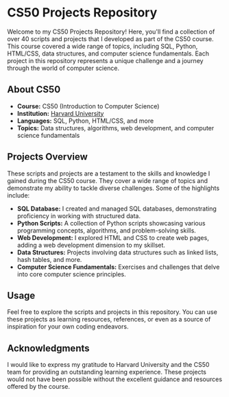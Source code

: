 # CS50 Projects Repository

Welcome to my CS50 Projects Repository! Here, you'll find a collection of over 40 scripts and projects that I developed as part of the CS50 course. This course covered a wide range of topics, including SQL, Python, HTML/CSS, data structures, and computer science fundamentals. Each project in this repository represents a unique challenge and a journey through the world of computer science.

## About CS50

- **Course:** CS50 (Introduction to Computer Science)
- **Institution:** [Harvard University](https://online-learning.harvard.edu/course/cs50-introduction-computer-science)
- **Languages:** SQL, Python, HTML/CSS, and more
- **Topics:** Data structures, algorithms, web development, and computer science fundamentals

## Projects Overview

These scripts and projects are a testament to the skills and knowledge I gained during the CS50 course. They cover a wide range of topics and demonstrate my ability to tackle diverse challenges. Some of the highlights include:

- **SQL Database:** I created and managed SQL databases, demonstrating proficiency in working with structured data.
- **Python Scripts:** A collection of Python scripts showcasing various programming concepts, algorithms, and problem-solving skills.
- **Web Development:** I explored HTML and CSS to create web pages, adding a web development dimension to my skillset.
- **Data Structures:** Projects involving data structures such as linked lists, hash tables, and more.
- **Computer Science Fundamentals:** Exercises and challenges that delve into core computer science principles.

## Usage

Feel free to explore the scripts and projects in this repository. You can use these projects as learning resources, references, or even as a source of inspiration for your own coding endeavors.

## Acknowledgments

I would like to express my gratitude to Harvard University and the CS50 team for providing an outstanding learning experience. These projects would not have been possible without the excellent guidance and resources offered by the course.


